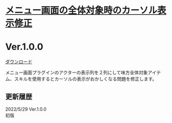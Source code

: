 # [メニュー画面の全体対象時のカーソル表示修正](https://raw.githubusercontent.com/nuun888/MZ/master/NUUN_MenuStatusAllSelectFix.js)
# Ver.1.0.0
[ダウンロード](https://raw.githubusercontent.com/nuun888/MZ/master/NUUN_MenuStatusAllSelectFix.js)  

メニュー画面プラグインのアクターの表示列を２列にして味方全体対象アイテム、スキルを使用するとカーソルの表示がおかしくなる問題を修正します。  

## 更新履歴
2022/5/29 Ver.1.0.0  
初版  
